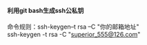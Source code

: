 #### 利用git bash生成ssh公私钥
命令规则：ssh-keygen–t rsa –C "你的邮箱地址"<br>
ssh-keygen -t rsa -C "superior_555@126.com"
